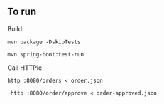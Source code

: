 ## To run
Build: 
```
mvn package -DskipTests
```

```
mvn spring-boot:test-run
```

Call HTTPie

```
http :8080/orders < order.json 
```

```
 http :8080/order/approve < order-approved.json
```